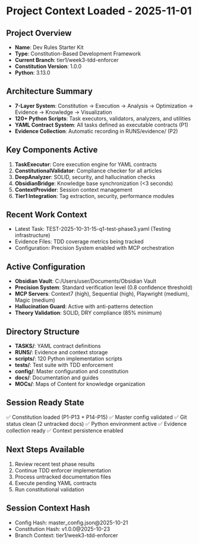 # Project Context Loaded - 2025-11-01

## Project Overview
- **Name**: Dev Rules Starter Kit
- **Type**: Constitution-Based Development Framework
- **Current Branch**: tier1/week3-tdd-enforcer
- **Constitution Version**: 1.0.0
- **Python**: 3.13.0

## Architecture Summary
- **7-Layer System**: Constitution → Execution → Analysis → Optimization → Evidence → Knowledge → Visualization
- **120+ Python Scripts**: Task executors, validators, analyzers, and utilities
- **YAML Contract System**: All tasks defined as executable contracts (P1)
- **Evidence Collection**: Automatic recording in RUNS/evidence/ (P2)

## Key Components Active
1. **TaskExecutor**: Core execution engine for YAML contracts
2. **ConstitutionalValidator**: Compliance checker for all articles
3. **DeepAnalyzer**: SOLID, security, and hallucination checks
4. **ObsidianBridge**: Knowledge base synchronization (<3 seconds)
5. **ContextProvider**: Session context management
6. **Tier1 Integration**: Tag extraction, security, performance modules

## Recent Work Context
- Latest Task: TEST-2025-10-31-15-q1-test-phase3.yaml (Testing infrastructure)
- Evidence Files: TDD coverage metrics being tracked
- Configuration: Precision System enabled with MCP orchestration

## Active Configuration
- **Obsidian Vault**: C:/Users/user/Documents/Obsidian Vault
- **Precision System**: Standard verification level (0.8 confidence threshold)
- **MCP Servers**: Context7 (high), Sequential (high), Playwright (medium), Magic (medium)
- **Hallucination Guard**: Active with anti-patterns detection
- **Theory Validation**: SOLID, DRY compliance (85% minimum)

## Directory Structure
- **TASKS/**: YAML contract definitions
- **RUNS/**: Evidence and context storage
- **scripts/**: 120 Python implementation scripts
- **tests/**: Test suite with TDD enforcement
- **config/**: Master configuration and constitution
- **docs/**: Documentation and guides
- **MOCs/**: Maps of Content for knowledge organization

## Session Ready State
✅ Constitution loaded (P1-P13 + P14-P15)
✅ Master config validated
✅ Git status clean (2 untracked docs)
✅ Python environment active
✅ Evidence collection ready
✅ Context persistence enabled

## Next Steps Available
1. Review recent test phase results
2. Continue TDD enforcer implementation
3. Process untracked documentation files
4. Execute pending YAML contracts
5. Run constitutional validation

## Session Context Hash
- Config Hash: master_config.json@2025-10-21
- Constitution Hash: v1.0.0@2025-10-23
- Branch Context: tier1/week3-tdd-enforcer
